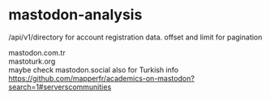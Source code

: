 # mastodon-analysis

/api/v1/directory for account registration data. offset and limit for pagination

mastodon.com.tr <br/>
mastoturk.org <br/>
maybe check mastodon.social also for Turkish info <br/>
https://github.com/mapperfr/academics-on-mastodon?search=1#serverscommunities
